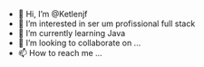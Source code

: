 - 👋 Hi, I’m @Ketlenjf
- 👀 I’m interested in ser um profissional full stack
- 🌱 I’m currently learning Java
- 💞️ I’m looking to collaborate on ...
- 📫 How to reach me ...

<!---
Ketlenjf/Ketlenjf is a ✨ special ✨ repository because its `README.md` (this file) appears on your GitHub profile.
You can click the Preview link to take a look at your changes.
--->
